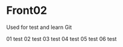 # Front02
Used for test and learn Git


01 test
02 test
03 test
04 test
05 test
06 test







































































































